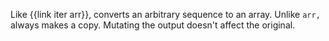 Like {{link iter arr}}, converts an arbitrary sequence to an array. Unlike `arr,` always makes a copy. Mutating the output doesn't affect the original.
